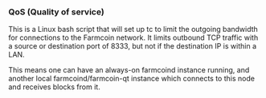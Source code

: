 ### QoS (Quality of service) ###

This is a Linux bash script that will set up tc to limit the outgoing bandwidth for connections to the Farmcoin network. It limits outbound TCP traffic with a source or destination port of 8333, but not if the destination IP is within a LAN.

This means one can have an always-on farmcoind instance running, and another local farmcoind/farmcoin-qt instance which connects to this node and receives blocks from it.
